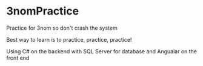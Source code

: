 # 3nomPractice
Practice for 3nom so don't crash the system

Best way to learn is to practice, practice, practice!

Using C# on the backend with SQL Server for database and Angualar on the front end

